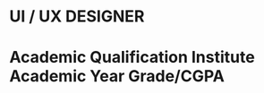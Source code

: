 # UI / UX DESIGNER
# Academic Qualification         Institute                Academic Year             Grade/CGPA
 
